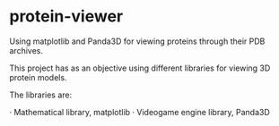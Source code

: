 # protein-viewer
Using matplotlib and Panda3D for viewing proteins through their PDB archives.

This project has as an objective using different libraries for viewing 3D protein models.

The libraries are:

· Mathematical library, matplotlib
· Videogame engine library, Panda3D
